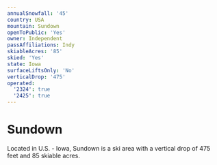 ```yaml
---
annualSnowfall: '45'
country: USA
mountain: Sundown
openToPublic: 'Yes'
owner: Independent
passAffiliations: Indy
skiableAcres: '85'
skied: 'Yes'
state: Iowa
surfaceLiftsOnly: 'No'
verticalDrop: '475'
operated:
  '2324': true
  '2425': true
---
```



# Sundown

Located in U.S. - Iowa, Sundown is a ski area with a vertical drop of 475 feet and 85 skiable acres.
